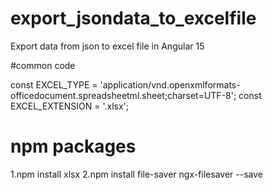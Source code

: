 # export_jsondata_to_excelfile
Export data from json to excel file in Angular 15

#common code

const EXCEL_TYPE = 'application/vnd.openxmlformats-officedocument.spreadsheetml.sheet;charset=UTF-8';
const EXCEL_EXTENSION = '.xlsx';

# npm packages

1.npm install xlsx
2.npm install file-saver ngx-filesaver --save
